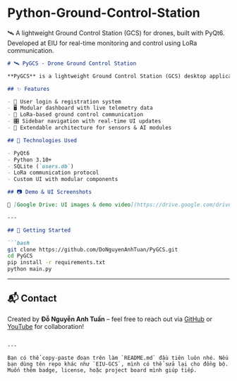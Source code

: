 # Python-Ground-Control-Station
🛰️ A lightweight Ground Control Station (GCS) for drones, built with PyQt6. Developed at EIU for real-time monitoring and control using LoRa communication.

````markdown
# 🛰️ PyGCS - Drone Ground Control Station

**PyGCS** is a lightweight Ground Control Station (GCS) desktop application developed using **PyQt6**. Inspired by [QGroundControl](https://github.com/mavlink/qgroundcontrol), this project is tailored for educational and research purposes at **Eastern International University (EIU)**. It enables real-time monitoring, data visualization, and control of unmanned aerial vehicles (UAVs), particularly those communicating over **LoRa**.

## ✨ Features

- 🚀 User login & registration system
- 🖥️ Modular dashboard with live telemetry data
- 📡 LoRa-based ground control communication
- 🎛️ Sidebar navigation with real-time UI updates
- 🧩 Extendable architecture for sensors & AI modules

## 🔧 Technologies Used

- PyQt6
- Python 3.10+
- SQLite (`users.db`)
- LoRa communication protocol
- Custom UI with modular components

## 📷 Demo & UI Screenshots

📂 [Google Drive: UI images & demo video](https://drive.google.com/drive/folders/1dR6X1h4heyRfpg3ceISAm1t1tGmU9eAp?usp=sharing)

---

## 🚀 Getting Started

```bash
git clone https://github.com/DoNguyenAnhTuan/PyGCS.git
cd PyGCS
pip install -r requirements.txt
python main.py
````

---

## 📬 Contact

Created by **Đỗ Nguyễn Anh Tuấn** – feel free to reach out via [GitHub](https://github.com/DoNguyenAnhTuan) or [YouTube](https://www.youtube.com/@onguyenanhtuan343) for collaboration!

```

---

Bạn có thể copy-paste đoạn trên làm `README.md` đầu tiên luôn nhé. Nếu bạn dùng tên repo khác như `EIU-GCS`, mình có thể sửa lại cho đồng bộ. Muốn thêm badge, license, hoặc project board mình giúp tiếp.
```
